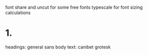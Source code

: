 font share and uncut for some free fonts
typescale for font sizing calculations
# 1. 

headings: general sans
body text: canibet grotesk